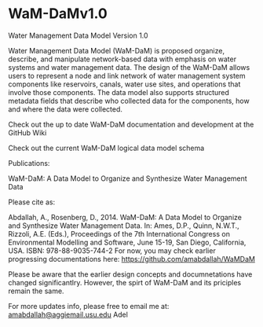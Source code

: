 WaM-DaMv1.0
===========

Water Management Data Model Version 1.0

Water Management Data Model (WaM-DaM) is proposed organize, describe, and manipulate network-based data with emphasis on water systems and water management data. The design of the WaM-DaM allows users to represent a node and link network of water management system components like reservoirs, canals, water use sites, and operations that involve those components. The data model also supports structured metadata fields that describe who collected data for the components, how and where the data were collected.

Check out the up to date WaM-DaM documentation and development at the GitHub Wiki

Check out the current WaM-DaM logical data model schema

Publications:

WaM-DaM: A Data Model to Organize and Synthesize Water Management Data

Please cite as:

Abdallah, A., Rosenberg, D., 2014. WaM-DaM: A Data Model to Organize and Synthesize Water Management Data. In: Ames, D.P., Quinn, N.W.T., Rizzoli, A.E. (Eds.), Proceedings of the 7th International Congress on Environmental Modelling and Software, June 15-19, San Diego, California, USA. ISBN: 978-88-9035-744-2
For now, you may check earlier progressing documentations here:
https://github.com/amabdallah/WaMDaM

Please be aware that the earlier design concepts and documnetations have changed significantlry. However, the spirt of WaM-DaM and its priciples remain the same.

For more updates info, please free to email me at:
amabdallah@aggiemail.usu.edu
Adel
